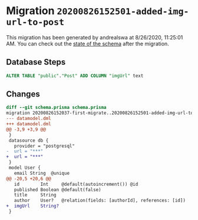 # Migration `20200826152501-added-img-url-to-post`

This migration has been generated by andrealswa at 8/26/2020, 11:25:01 AM.
You can check out the [state of the schema](./schema.prisma) after the migration.

## Database Steps

```sql
ALTER TABLE "public"."Post" ADD COLUMN "imgUrl" text   
```

## Changes

```diff
diff --git schema.prisma schema.prisma
migration 20200826152037-first-migrate..20200826152501-added-img-url-to-post
--- datamodel.dml
+++ datamodel.dml
@@ -3,9 +3,9 @@
 }
 datasource db {
   provider = "postgresql"
-  url = "***"
+  url = "***"
 }
 model User {
   email String  @unique
@@ -20,5 +20,6 @@
   id        Int     @default(autoincrement()) @id
   published Boolean @default(false)
   title     String
   author    User?   @relation(fields: [authorId], references: [id])
+  imgUrl    String?
 }
```


